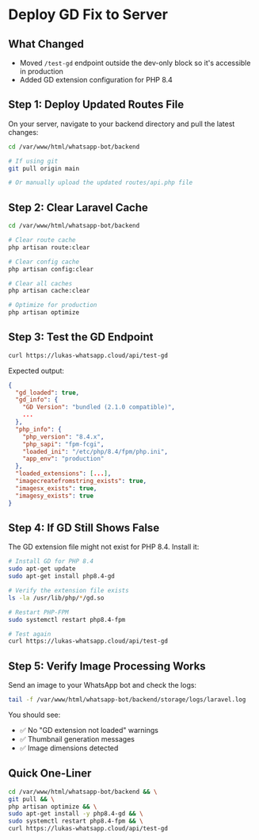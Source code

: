 # Deploy GD Fix to Server

## What Changed
- Moved `/test-gd` endpoint outside the dev-only block so it's accessible in production
- Added GD extension configuration for PHP 8.4

## Step 1: Deploy Updated Routes File

On your server, navigate to your backend directory and pull the latest changes:

```bash
cd /var/www/html/whatsapp-bot/backend

# If using git
git pull origin main

# Or manually upload the updated routes/api.php file
```

## Step 2: Clear Laravel Cache

```bash
cd /var/www/html/whatsapp-bot/backend

# Clear route cache
php artisan route:clear

# Clear config cache
php artisan config:clear

# Clear all caches
php artisan cache:clear

# Optimize for production
php artisan optimize
```

## Step 3: Test the GD Endpoint

```bash
curl https://lukas-whatsapp.cloud/api/test-gd
```

Expected output:
```json
{
  "gd_loaded": true,
  "gd_info": {
    "GD Version": "bundled (2.1.0 compatible)",
    ...
  },
  "php_info": {
    "php_version": "8.4.x",
    "php_sapi": "fpm-fcgi",
    "loaded_ini": "/etc/php/8.4/fpm/php.ini",
    "app_env": "production"
  },
  "loaded_extensions": [...],
  "imagecreatefromstring_exists": true,
  "imagesx_exists": true,
  "imagesy_exists": true
}
```

## Step 4: If GD Still Shows False

The GD extension file might not exist for PHP 8.4. Install it:

```bash
# Install GD for PHP 8.4
sudo apt-get update
sudo apt-get install php8.4-gd

# Verify the extension file exists
ls -la /usr/lib/php/*/gd.so

# Restart PHP-FPM
sudo systemctl restart php8.4-fpm

# Test again
curl https://lukas-whatsapp.cloud/api/test-gd
```

## Step 5: Verify Image Processing Works

Send an image to your WhatsApp bot and check the logs:

```bash
tail -f /var/www/html/whatsapp-bot/backend/storage/logs/laravel.log
```

You should see:
- ✅ No "GD extension not loaded" warnings
- ✅ Thumbnail generation messages
- ✅ Image dimensions detected

## Quick One-Liner

```bash
cd /var/www/html/whatsapp-bot/backend && \
git pull && \
php artisan optimize && \
sudo apt-get install -y php8.4-gd && \
sudo systemctl restart php8.4-fpm && \
curl https://lukas-whatsapp.cloud/api/test-gd
```
